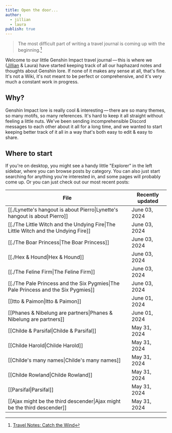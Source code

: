 ```yaml
---
title: Open the door...
author:
  - jillian
  - laura
publish: true
---
```


> The most difficult part of writing a travel journal is coming up with the beginning.[^1]

Welcome to our little Genshin Impact travel journal — this is where we ([Jillian](https://ooolong.netlify.app/) & Laura) have started keeping track of all our haphazard notes and thoughts about Genshin lore. If none of it makes any sense at all, that's fine. It's not a Wiki, it's not meant to be perfect or comprehensive, and it's very much a constant work in progress.
## Why?

Genshin Impact lore is really cool & interesting — there are so many themes, so many motifs, so many references. It's hard to keep it all straight without feeling a little nuts. We've been sending incomprehensible Discord messages to each other about it all for a long time, and we wanted to start keeping better track of it all in a way that's both easy to edit & easy to share.
## Where to start

If you're on desktop, you might see a handy little "Explorer" in the left sidebar, where you can browse posts by category. You can also just start searching for anything you're interested in, and some pages will probably come up. Or you can just check out our most recent posts:

| File                                                                                              | Recently updated |
| ------------------------------------------------------------------------------------------------- | ---------------- |
| [[./Lynette's hangout is about Pierro\|Lynette's hangout is about Pierro]]      | June 03, 2024    |
| [[./The Little Witch and the Undying Fire\|The Little Witch and the Undying Fire]] | June 03, 2024    |
| [[./The Boar Princess\|The Boar Princess]]                                         | June 03, 2024    |
| [[./Hex & Hound\|Hex & Hound]]                                                     | June 03, 2024    |
| [[./The Feline Firm\|The Feline Firm]]                                             | June 03, 2024    |
| [[./The Pale Princess and the Six Pygmies\|The Pale Princess and the Six Pygmies]] | June 03, 2024    |
| [[Itto & Paimon\|Itto & Paimon]]                                            | June 01, 2024    |
| [[Phanes & Nibelung are partners\|Phanes & Nibelung are partners]]            | June 01, 2024    |
| [[Childe & Parsifal\|Childe & Parsifal]]                             | May 31, 2024     |
| [[Childe Harold\|Childe Harold]]                                     | May 31, 2024     |
| [[Childe's many names\|Childe's many names]]                         | May 31, 2024     |
| [[Childe Rowland\|Childe Rowland]]                                   | May 31, 2024     |
| [[Parsifal\|Parsifal]]                                                      | May 31, 2024     |
| [[Ajax might be the third descender\|Ajax might be the third descender]]      | May 31, 2024     |


[^1]: [Travel Notes: Catch the Wind](https://genshin-impact.fandom.com/wiki/Travel_Notes:_Catch_the_Wind)
